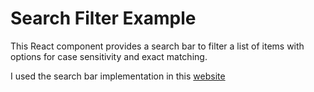 # Search Filter Example

This React component provides a search bar to filter a list of items with options for case sensitivity and exact matching.

I used the search bar implementation in this [website](https://articlestory.netlify.app/)